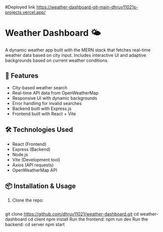 #Deployed link https://weather-dashboard-git-main-dhruv11021s-projects.vercel.app/
  
  # Weather Dashboard 🌤️

A dynamic weather app built with the MERN stack that fetches real-time weather data based on city input. Includes interactive UI and adaptive backgrounds based on current weather conditions.

## 🚀 Features

- City-based weather search
- Real-time API data from OpenWeatherMap
- Responsive UI with dynamic backgrounds
- Error handling for invalid searches
- Backend built with Express.js
- Frontend built with React + Vite

## 🛠️ Technologies Used

- React (Frontend)
- Express (Backend)
- Node.js
- Vite (Development tool)
- Axios (API requests)
- OpenWeatherMap API

## 📦 Installation & Usage

1. Clone the repo:
   ```bash
git clone https://github.com/dhruv11021/weather-dashboard.git
cd weather-dashboard
cd client
npm install
Run the frontend:
npm run dev
Run the backend:
cd server
npm start
